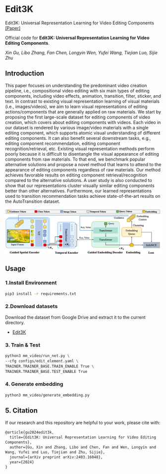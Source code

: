 # Edit3K

Edit3K: Universal Representation Learning for Video Editing Components [[Paper]](https://arxiv.org/pdf/2403.16048) 

Official code for **Edit3K: Universal Representation Learning for Video Editing Components**. <br>

*Xin Gu, Libo Zhang, Fan Chen, Longyin Wen, Yufei Wang, Tiejian Luo, Sijie Zhu*


## Introduction
This paper focuses on understanding the predominant video creation pipeline, i.e., compositional video editing with six main types of editing components, including video effects, animation, transition, filter, sticker, and text. In contrast to existing visual representation learning of visual materials (i.e., images/videos), we aim to learn visual representations of editing actions/components that are generally applied on raw materials. We start by proposing the first large-scale dataset for editing components of video creation, which covers about  editing components with  videos. Each video in our dataset is rendered by various image/video materials with a single editing component, which supports atomic visual understanding of different editing components. It can also benefit several downstream tasks, e.g., editing component recommendation, editing component recognition/retrieval, etc. Existing visual representation methods perform poorly because it is difficult to disentangle the visual appearance of editing components from raw materials. To that end, we benchmark popular alternative solutions and propose a novel method that learns to attend to the appearance of editing components regardless of raw materials. Our method achieves favorable results on editing component retrieval/recognition compared to the alternative solutions. A user study is also conducted to show that our representations cluster visually similar editing components better than other alternatives. Furthermore, our learned representations used to transition recommendation tasks achieve state-of-the-art results on the AutoTransition dataset. 


![Network](figs/network.jpeg)

## Usage

### 1.Install Environment
```bash
pip3 install -r requirements.txt
```


### 2.Download datasets

Download the dataset from Google Drive and extract it to the current directory. 
- [Edit3K]()

### 3. Train & Test

```bash
python3 mm_video/run_net.py \ 
--cfg configs/edit_element.yaml \
TRAINER.TRAINER_BASE.TRAIN_ENABLE True \
TRAINER.TRAINER_BASE.TEST_ENABLE True
```

### 4. Generate embedding
```bash
python3 mm_video/generate_embedding.py
```


## 5. Citation

If our research and this repository are helpful to your work, please cite with:

```
@article{gu2024edit3k,
  title={Edit3K: Universal Representation Learning for Video Editing Components},
  author={Gu, Xin and Zhang, Libo and Chen, Fan and Wen, Longyin and Wang, Yufei and Luo, Tiejian and Zhu, Sijie},
  journal={arXiv preprint arXiv:2403.16048},
  year={2024}
}
```
